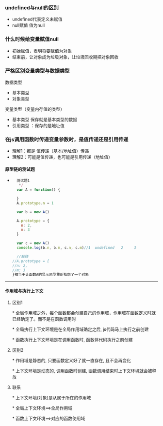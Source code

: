 ### undefined与null的区别

* undefined代表定义未赋值
* null赋值 值为null

### 什么时候给变量赋值null

* 初始赋值，表明将要赋值为对象
* 结束前，让对象成为垃圾对象，让垃圾回收期把对象回收

### 严格区别变量类型与数据类型

数据类型

* 基本类型
* 对象类型

变量类型（变量内存值的类型）

* 基本类型 保存就是基本类型的数据
* 引用类型 ：保存的是地址值

### 在js调用函数时传递变量参数时，是值传递还是引用传递

* 理解1：都是 值传递（基本/地址值）传递
* 理解2：可能是值传递，也可能是引用传递（地址值）

#### 原型链的测试题

* ```js
    测试题1
     */
    var A = function() {

    }
    A.prototype.n = 1

    var b = new A()

    A.prototype = {
      n: 2,
      m: 3
    }

    var c = new A()
    console.log(b.n, b.m, c.n, c.m)//1  undefined   2     3

    //解释
  //A.prototype = {
  //n: 2,
  //m: 3
  }相当于让函数A的显示原型重新指向了一个对象
  ```

---

#### 作用域与执行上下文

1. 区别1

   \* 全局作用域之外，每个函数都会创建自己的作用域，作用域在函数定义时就已经确定了。而不是在函数调用时

   \* 全局执行上下文环境是在全局作用域确定之后, js代码马上执行之前创建

   \* 函数执行上下文环境是在调用函数时, 函数体代码执行之前创建

2. 区别2

   \* 作用域是静态的, 只要函数定义好了就一直存在, 且不会再变化

   \* 上下文环境是动态的, 调用函数时创建, 函数调用结束时上下文环境就会被释放

3. 联系

   \* 上下文环境\(对象\)是从属于所在的作用域

   \* 全局上下文环境==&gt;全局作用域

   \* 函数上下文环境==&gt;对应的函数使用域



